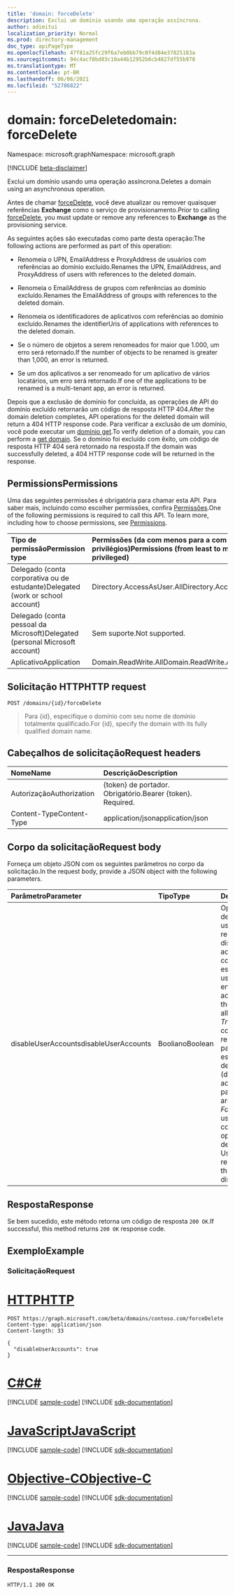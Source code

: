 ```yaml
---
title: 'domain: forceDelete'
description: Exclui um domínio usando uma operação assíncrona.
author: adimitui
localization_priority: Normal
ms.prod: directory-management
doc_type: apiPageType
ms.openlocfilehash: 47f81a25fc29f6a7eb0bb79c0f4d84e37825183a
ms.sourcegitcommit: 94c4acf8bd03c10a44b12952b6cb4827df55b978
ms.translationtype: MT
ms.contentlocale: pt-BR
ms.lasthandoff: 06/06/2021
ms.locfileid: "52786822"
---
```

# <a name="domain-forcedelete"></a><span data-ttu-id="f6bdf-103">domain: forceDelete</span><span class="sxs-lookup"><span data-stu-id="f6bdf-103">domain: forceDelete</span></span>

<span data-ttu-id="f6bdf-104">Namespace: microsoft.graph</span><span class="sxs-lookup"><span data-stu-id="f6bdf-104">Namespace: microsoft.graph</span></span>

[!INCLUDE [beta-disclaimer](../../includes/beta-disclaimer.md)]

<span data-ttu-id="f6bdf-105">Exclui um domínio usando uma operação assíncrona.</span><span class="sxs-lookup"><span data-stu-id="f6bdf-105">Deletes a domain using an asynchronous operation.</span></span>

<span data-ttu-id="f6bdf-106">Antes de chamar [forceDelete](domain-forcedelete.md), você deve atualizar ou remover quaisquer referências **Exchange** como o serviço de provisionamento.</span><span class="sxs-lookup"><span data-stu-id="f6bdf-106">Prior to calling [forceDelete](domain-forcedelete.md), you must update or remove any references to **Exchange** as the provisioning service.</span></span>

<span data-ttu-id="f6bdf-107">As seguintes ações são executadas como parte desta operação:</span><span class="sxs-lookup"><span data-stu-id="f6bdf-107">The following actions are performed as part of this operation:</span></span>

* <span data-ttu-id="f6bdf-108">Renomeia o UPN, EmailAddress e ProxyAddress de usuários com referências ao domínio excluído.</span><span class="sxs-lookup"><span data-stu-id="f6bdf-108">Renames the UPN, EmailAddress, and ProxyAddress of users with references to the deleted domain.</span></span>

* <span data-ttu-id="f6bdf-109">Renomeia o EmailAddress de grupos com referências ao domínio excluído.</span><span class="sxs-lookup"><span data-stu-id="f6bdf-109">Renames the EmailAddress of groups with references to the deleted domain.</span></span>

* <span data-ttu-id="f6bdf-110">Renomeia os identificadores de aplicativos com referências ao domínio excluído.</span><span class="sxs-lookup"><span data-stu-id="f6bdf-110">Renames the identifierUris of applications with references to the deleted domain.</span></span>

* <span data-ttu-id="f6bdf-111">Se o número de objetos a serem renomeados for maior que 1.000, um erro será retornado.</span><span class="sxs-lookup"><span data-stu-id="f6bdf-111">If the number of objects to be renamed is greater than 1,000, an error is returned.</span></span>

* <span data-ttu-id="f6bdf-112">Se um dos aplicativos a ser renomeado for um aplicativo de vários locatários, um erro será retornado.</span><span class="sxs-lookup"><span data-stu-id="f6bdf-112">If one of the applications to be renamed is a multi-tenant app, an error is returned.</span></span>

<span data-ttu-id="f6bdf-113">Depois que a exclusão de domínio for concluída, as operações de API do domínio excluído retornarão um código de resposta HTTP 404.</span><span class="sxs-lookup"><span data-stu-id="f6bdf-113">After the domain deletion completes, API operations for the deleted domain will return a 404 HTTP response code.</span></span> <span data-ttu-id="f6bdf-114">Para verificar a exclusão de um domínio, você pode executar um [domínio get](domain-get.md).</span><span class="sxs-lookup"><span data-stu-id="f6bdf-114">To verify deletion of a domain, you can perform a [get domain](domain-get.md).</span></span> <span data-ttu-id="f6bdf-115">Se o domínio foi excluído com êxito, um código de resposta HTTP 404 será retornado na resposta.</span><span class="sxs-lookup"><span data-stu-id="f6bdf-115">If the domain was successfully deleted, a 404 HTTP response code will be returned in the response.</span></span>

## <a name="permissions"></a><span data-ttu-id="f6bdf-116">Permissions</span><span class="sxs-lookup"><span data-stu-id="f6bdf-116">Permissions</span></span>

<span data-ttu-id="f6bdf-p102">Uma das seguintes permissões é obrigatória para chamar esta API. Para saber mais, incluindo como escolher permissões, confira [Permissões](/graph/permissions-reference).</span><span class="sxs-lookup"><span data-stu-id="f6bdf-p102">One of the following permissions is required to call this API. To learn more, including how to choose permissions, see [Permissions](/graph/permissions-reference).</span></span>


|<span data-ttu-id="f6bdf-119">Tipo de permissão</span><span class="sxs-lookup"><span data-stu-id="f6bdf-119">Permission type</span></span>      | <span data-ttu-id="f6bdf-120">Permissões (da com menos para a com mais privilégios)</span><span class="sxs-lookup"><span data-stu-id="f6bdf-120">Permissions (from least to most privileged)</span></span>              |
|:--------------------|:---------------------------------------------------------|
|<span data-ttu-id="f6bdf-121">Delegado (conta corporativa ou de estudante)</span><span class="sxs-lookup"><span data-stu-id="f6bdf-121">Delegated (work or school account)</span></span> | <span data-ttu-id="f6bdf-122">Directory.AccessAsUser.All</span><span class="sxs-lookup"><span data-stu-id="f6bdf-122">Directory.AccessAsUser.All</span></span>    |
|<span data-ttu-id="f6bdf-123">Delegado (conta pessoal da Microsoft)</span><span class="sxs-lookup"><span data-stu-id="f6bdf-123">Delegated (personal Microsoft account)</span></span> | <span data-ttu-id="f6bdf-124">Sem suporte.</span><span class="sxs-lookup"><span data-stu-id="f6bdf-124">Not supported.</span></span>    |
|<span data-ttu-id="f6bdf-125">Aplicativo</span><span class="sxs-lookup"><span data-stu-id="f6bdf-125">Application</span></span> | <span data-ttu-id="f6bdf-126">Domain.ReadWrite.All</span><span class="sxs-lookup"><span data-stu-id="f6bdf-126">Domain.ReadWrite.All</span></span> |

## <a name="http-request"></a><span data-ttu-id="f6bdf-127">Solicitação HTTP</span><span class="sxs-lookup"><span data-stu-id="f6bdf-127">HTTP request</span></span>

<!-- { "blockType": "ignored" } -->
```http
POST /domains/{id}/forceDelete
```

> <span data-ttu-id="f6bdf-128">Para {id}, especifique o domínio com seu nome de domínio totalmente qualificado.</span><span class="sxs-lookup"><span data-stu-id="f6bdf-128">For {id}, specify the domain with its fully qualified domain name.</span></span>

## <a name="request-headers"></a><span data-ttu-id="f6bdf-129">Cabeçalhos de solicitação</span><span class="sxs-lookup"><span data-stu-id="f6bdf-129">Request headers</span></span>

| <span data-ttu-id="f6bdf-130">Nome</span><span class="sxs-lookup"><span data-stu-id="f6bdf-130">Name</span></span>       | <span data-ttu-id="f6bdf-131">Descrição</span><span class="sxs-lookup"><span data-stu-id="f6bdf-131">Description</span></span>|
|:---------------|:----------|
| <span data-ttu-id="f6bdf-132">Autorização</span><span class="sxs-lookup"><span data-stu-id="f6bdf-132">Authorization</span></span>  | <span data-ttu-id="f6bdf-p103">{token} de portador. Obrigatório.</span><span class="sxs-lookup"><span data-stu-id="f6bdf-p103">Bearer {token}. Required.</span></span>|
| <span data-ttu-id="f6bdf-135">Content-Type</span><span class="sxs-lookup"><span data-stu-id="f6bdf-135">Content-Type</span></span>  | <span data-ttu-id="f6bdf-136">application/json</span><span class="sxs-lookup"><span data-stu-id="f6bdf-136">application/json</span></span> |

## <a name="request-body"></a><span data-ttu-id="f6bdf-137">Corpo da solicitação</span><span class="sxs-lookup"><span data-stu-id="f6bdf-137">Request body</span></span>

<span data-ttu-id="f6bdf-138">Forneça um objeto JSON com os seguintes parâmetros no corpo da solicitação.</span><span class="sxs-lookup"><span data-stu-id="f6bdf-138">In the request body, provide a JSON object with the following parameters.</span></span>

| <span data-ttu-id="f6bdf-139">Parâmetro</span><span class="sxs-lookup"><span data-stu-id="f6bdf-139">Parameter</span></span>    | <span data-ttu-id="f6bdf-140">Tipo</span><span class="sxs-lookup"><span data-stu-id="f6bdf-140">Type</span></span>   |<span data-ttu-id="f6bdf-141">Descrição</span><span class="sxs-lookup"><span data-stu-id="f6bdf-141">Description</span></span>|
|:---------------|:--------|:----------|
|<span data-ttu-id="f6bdf-142">disableUserAccounts</span><span class="sxs-lookup"><span data-stu-id="f6bdf-142">disableUserAccounts</span></span>|<span data-ttu-id="f6bdf-143">Booliano</span><span class="sxs-lookup"><span data-stu-id="f6bdf-143">Boolean</span></span>| <span data-ttu-id="f6bdf-144">Opção para desabilitar contas de usuário renomeadas.</span><span class="sxs-lookup"><span data-stu-id="f6bdf-144">Option to disable renamed user accounts.</span></span> <span data-ttu-id="f6bdf-145">Se uma conta de usuário estiver desabilitada, o usuário não poderá entrar.</span><span class="sxs-lookup"><span data-stu-id="f6bdf-145">If a user account is disabled, the user will not be allowed to sign in.</span></span><br><span data-ttu-id="f6bdf-146">*True* (padrão) - As contas de usuário renomeadas como parte dessa operação estão desabilitadas.</span><span class="sxs-lookup"><span data-stu-id="f6bdf-146">*True* (default) - User accounts renamed as part of this operation are disabled.</span></span><br><span data-ttu-id="f6bdf-147">*False* - As contas de usuário renomeadas como parte dessa operação não estão desabilitadas.</span><span class="sxs-lookup"><span data-stu-id="f6bdf-147">*False* - User accounts renamed as part of this operation are not disabled.</span></span> |

## <a name="response"></a><span data-ttu-id="f6bdf-148">Resposta</span><span class="sxs-lookup"><span data-stu-id="f6bdf-148">Response</span></span>

<span data-ttu-id="f6bdf-149">Se bem sucedido, este método retorna um código de resposta `200 OK`.</span><span class="sxs-lookup"><span data-stu-id="f6bdf-149">If successful, this method returns `200 OK` response code.</span></span> 

## <a name="example"></a><span data-ttu-id="f6bdf-150">Exemplo</span><span class="sxs-lookup"><span data-stu-id="f6bdf-150">Example</span></span>
### <a name="request"></a><span data-ttu-id="f6bdf-151">Solicitação</span><span class="sxs-lookup"><span data-stu-id="f6bdf-151">Request</span></span>

# <a name="http"></a>[<span data-ttu-id="f6bdf-152">HTTP</span><span class="sxs-lookup"><span data-stu-id="f6bdf-152">HTTP</span></span>](#tab/http)
<!-- {
  "blockType": "request",
  "name": "domain_forcedelete"
}-->
```http
POST https://graph.microsoft.com/beta/domains/contoso.com/forceDelete
Content-type: application/json
Content-length: 33

{
  "disableUserAccounts": true
}
```
# <a name="c"></a>[<span data-ttu-id="f6bdf-153">C#</span><span class="sxs-lookup"><span data-stu-id="f6bdf-153">C#</span></span>](#tab/csharp)
[!INCLUDE [sample-code](../includes/snippets/csharp/domain-forcedelete-csharp-snippets.md)]
[!INCLUDE [sdk-documentation](../includes/snippets/snippets-sdk-documentation-link.md)]

# <a name="javascript"></a>[<span data-ttu-id="f6bdf-154">JavaScript</span><span class="sxs-lookup"><span data-stu-id="f6bdf-154">JavaScript</span></span>](#tab/javascript)
[!INCLUDE [sample-code](../includes/snippets/javascript/domain-forcedelete-javascript-snippets.md)]
[!INCLUDE [sdk-documentation](../includes/snippets/snippets-sdk-documentation-link.md)]

# <a name="objective-c"></a>[<span data-ttu-id="f6bdf-155">Objective-C</span><span class="sxs-lookup"><span data-stu-id="f6bdf-155">Objective-C</span></span>](#tab/objc)
[!INCLUDE [sample-code](../includes/snippets/objc/domain-forcedelete-objc-snippets.md)]
[!INCLUDE [sdk-documentation](../includes/snippets/snippets-sdk-documentation-link.md)]

# <a name="java"></a>[<span data-ttu-id="f6bdf-156">Java</span><span class="sxs-lookup"><span data-stu-id="f6bdf-156">Java</span></span>](#tab/java)
[!INCLUDE [sample-code](../includes/snippets/java/domain-forcedelete-java-snippets.md)]
[!INCLUDE [sdk-documentation](../includes/snippets/snippets-sdk-documentation-link.md)]

---


### <a name="response"></a><span data-ttu-id="f6bdf-157">Resposta</span><span class="sxs-lookup"><span data-stu-id="f6bdf-157">Response</span></span>

<!-- {
  "blockType": "response"
} -->

```http
HTTP/1.1 200 OK
```
<!-- uuid: 8fcb5dbc-d5aa-4681-8e31-b001d5168d79
2015-10-25 14:57:30 UTC -->
<!--
{
  "type": "#page.annotation",
  "description": "domain: forcedelete",
  "keywords": "",
  "section": "documentation",
  "tocPath": "",
  "suppressions": [
  ]
}
-->


